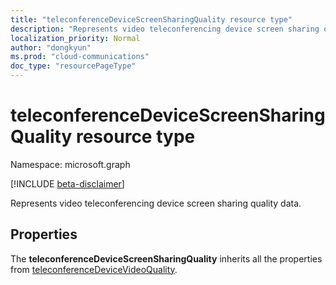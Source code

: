 ```yaml
---
title: "teleconferenceDeviceScreenSharingQuality resource type"
description: "Represents video teleconferencing device screen sharing quality data."
localization_priority: Normal
author: "dongkyun"
ms.prod: "cloud-communications"
doc_type: "resourcePageType"
---
```


# teleconferenceDeviceScreenSharingQuality resource type

Namespace: microsoft.graph

[!INCLUDE [beta-disclaimer](../../includes/beta-disclaimer.md)]

Represents video teleconferencing device screen sharing quality data.

## Properties

The **teleconferenceDeviceScreenSharingQuality** inherits all the properties from [teleconferenceDeviceVideoQuality](teleconferencedevicevideoquality.md).

<!-- uuid: 16cd6b66-4b1a-43a1-adaf-3a886856ed98
2019-02-04 14:57:30 UTC -->
<!-- {
  "type": "#page.annotation",
  "description": "teleconferenceDeviceScreenSharingQuality resource",
  "keywords": "",
  "section": "documentation",
  "tocPath": ""
}-->
